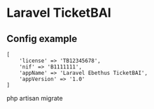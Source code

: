 # Laravel TicketBAI

## Config example

```
[
    'license' => 'TB12345678',
    'nif' => 'B1111111',
    'appName' => 'Laravel Ebethus TicketBAI',
    'appVersion' => '1.0'
]
```

php artisan migrate